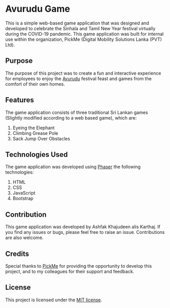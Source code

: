 # Avurudu Game
This is a simple web-based game application that was designed and developed to celebrate the Sinhala and Tamil New Year festival virtually during the COVID-19 pandemic. This game application was built for internal use within the organization, PickMe (Digital Mobility Solutions Lanka (PVT) Ltd).

## Purpose
The purpose of this project was to create a fun and interactive experience for employees to enjoy the [Avurudu](https://en.wikipedia.org/wiki/Sinhalese_New_Year) festival feast and games from the comfort of their own homes.

## Features
The game application consists of three traditional Sri Lankan games (Slightly modified according to a web based game), which are:

1. Eyeing the Elephant
2. Climbing Grease Pole
3. Sack Jump Over Obstacles
 

## Technologies Used
The game application was developed using [Phaser](https://phaser.io/) the following technologies:

1. HTML
2. CSS
3. JavaScript
4. Bootstrap 
## Contribution
This game application was developed by Ashfak Khajudeen alis Karthaj. If you find any issues or bugs, please feel free to raise an issue. Contributions are also welcome.

## Credits
Special thanks to [PickMe](https://pickme.lk/) for providing the opportunity to develop this project, and to my colleagues for their support and feedback.

## License
This project is licensed under the [MIT license](https://github.com/karthaj/PM-Avurudu/blob/main/LICENSE).
